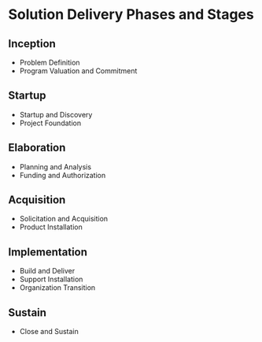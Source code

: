 # Solution Delivery Phases and Stages
## Inception
* Problem Definition
* Program Valuation and Commitment

## Startup
* Startup and Discovery
* Project Foundation

## Elaboration
* Planning and Analysis
* Funding and Authorization

## Acquisition
* Solicitation and Acquisition
* Product Installation

## Implementation
* Build and Deliver
* Support Installation
* Organization Transition

## Sustain
* Close and Sustain
